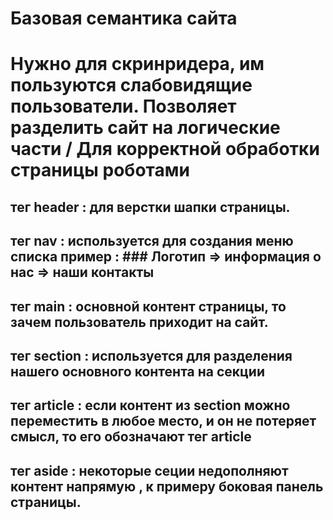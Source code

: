 # Базовая семантика сайта

# Нужно для скринридера, им пользуются слабовидящие пользователи. Позволяет разделить сайт на логические части / Для корректной обработки страницы роботами



## тег header : для верстки шапки страницы. 
## тег nav : используется для создания меню списка пример  : ### Логотип => информация о нас => наши контакты


## тег main : основной контент страницы, то зачем пользователь приходит на сайт.

## тег section : используется для разделения нашего основного контента на секции

## тег article : если контент из section можно переместить в любое место, и он не потеряет смысл, то его обозначают тег article

## тег aside : некоторые сеции недополняют контент напрямую , к примеру боковая панель страницы.


